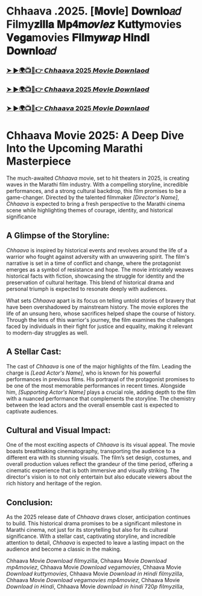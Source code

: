  # Chhaava .2025. [𝐌𝐨𝐯𝐢e] 𝐃𝐨𝐰𝐧𝐥𝐨𝑎𝑑 Filmy𝐳𝐢𝐥𝐥𝐚 𝐌𝐩𝟒𝐦𝒐𝒗𝒊𝒆𝒛 𝐊𝐮𝐭𝐭𝐲movies 𝐕𝐞𝐠𝐚movies 𝐅𝐢𝐥𝐦𝐲𝒘𝒂𝒑 𝐇𝐢𝐧𝐝𝐢 𝐃𝐨𝐰𝐧𝐥𝐨𝑎𝑑
 
<h3><a href="https://movieslink.short.gy/chhaava">➤ ►🌍📺📱👉 𝘾𝙝𝙝𝙖𝙖𝙫𝙖 2025 𝙈𝙤𝙫𝙞𝙚 𝘿𝙤𝙬𝙣𝙡𝙖𝙤𝙙</a></h3>

<h3><a href="https://movieslink.short.gy/chhaava">➤ ►🌍📺📱👉 𝘾𝙝𝙝𝙖𝙖𝙫𝙖 2025 𝙈𝙤𝙫𝙞𝙚 𝘿𝙤𝙬𝙣𝙡𝙖𝙤𝙙</a></h3>

<h3><a href="https://movieslink.short.gy/chhaava">➤ ►🌍📺📱👉 𝘾𝙝𝙝𝙖𝙖𝙫𝙖 2025 𝙈𝙤𝙫𝙞𝙚 𝘿𝙤𝙬𝙣𝙡𝙖𝙤𝙙</a></h3>

 # Chhaava Movie 2025: A Deep Dive Into the Upcoming Marathi Masterpiece

The much-awaited *Chhaava* movie, set to hit theaters in 2025, is creating waves in the Marathi film industry. With a compelling storyline, incredible performances, and a strong cultural backdrop, this film promises to be a game-changer. Directed by the talented filmmaker *[Director's Name]*, *Chhaava* is expected to bring a fresh perspective to the Marathi cinema scene while highlighting themes of courage, identity, and historical significance

## A Glimpse of the Storyline:

*Chhaava* is inspired by historical events and revolves around the life of a warrior who fought against adversity with an unwavering spirit. The film's narrative is set in a time of conflict and change, where the protagonist emerges as a symbol of resistance and hope. The movie intricately weaves historical facts with fiction, showcasing the struggle for identity and the preservation of cultural heritage. This blend of historical drama and personal triumph is expected to resonate deeply with audiences.

What sets *Chhaava* apart is its focus on telling untold stories of bravery that have been overshadowed by mainstream history. The movie explores the life of an unsung hero, whose sacrifices helped shape the course of history. Through the lens of this warrior's journey, the film examines the challenges faced by individuals in their fight for justice and equality, making it relevant to modern-day struggles as well.

## A Stellar Cast:

The cast of *Chhaava* is one of the major highlights of the film. Leading the charge is *[Lead Actor's Name]*, who is known for his powerful performances in previous films. His portrayal of the protagonist promises to be one of the most memorable performances in recent times. Alongside him, *[Supporting Actor's Name]* plays a crucial role, adding depth to the film with a nuanced performance that complements the storyline. The chemistry between the lead actors and the overall ensemble cast is expected to captivate audiences.

## Cultural and Visual Impact:

One of the most exciting aspects of *Chhaava* is its visual appeal. The movie boasts breathtaking cinematography, transporting the audience to a different era with its stunning visuals. The film’s set design, costumes, and overall production values reflect the grandeur of the time period, offering a cinematic experience that is both immersive and visually striking. The director's vision is to not only entertain but also educate viewers about the rich history and heritage of the region.

## Conclusion:

As the 2025 release date of *Chhaava* draws closer, anticipation continues to build. This historical drama promises to be a significant milestone in Marathi cinema, not just for its storytelling but also for its cultural significance. With a stellar cast, captivating storyline, and incredible attention to detail, *Chhaava* is expected to leave a lasting impact on the audience and become a classic in the making.

Chhaava Movie 𝘋𝘰𝘸𝘯𝘭𝘰𝘢𝘥 𝘧𝘪𝘭𝘮𝘺𝘻𝘪𝘭𝘭𝘢, Chhaava Movie 𝘋𝘰𝘸𝘯𝘭𝘰𝘢𝘥 𝘮𝘱4𝘮𝘰𝘷𝘪𝘦𝘻, Chhaava Movie 𝘋𝘰𝘸𝘯𝘭𝘰𝘢𝘥 𝘷𝘦𝘨𝘢𝘮𝘰𝘷𝘪𝘦𝘴, Chhaava Movie 𝘋𝘰𝘸𝘯𝘭𝘰𝘢𝘥 𝘬𝘶𝘵𝘵𝘺𝘮𝘰𝘷𝘪𝘦𝘴, Chhaava Movie 𝘋𝘰𝘸𝘯𝘭𝘰𝘢𝘥 𝘪𝘯 𝘏𝘪𝘯𝘥𝘪 𝘧𝘪𝘭𝘮𝘺𝘻𝘪𝘭𝘭𝘢, Chhaava Movie 𝘋𝘰𝘸𝘯𝘭𝘰𝘢𝘥 𝘷𝘦𝘨𝘢𝘮𝘰𝘷𝘪𝘦𝘴 𝘮𝘱4𝘮𝘰𝘷𝘪𝘦𝘻, Chhaava Movie 𝘋𝘰𝘸𝘯𝘭𝘰𝘢𝘥 𝘪𝘯 𝘏𝘪𝘯𝘥𝘪, Chhaava Movie 𝘥𝘰𝘸𝘯𝘭𝘰𝘢𝘥 𝘪𝘯 𝘩𝘪𝘯𝘥𝘪 720𝘱 𝘧𝘪𝘭𝘮𝘺𝘻𝘪𝘭𝘭𝘢, 
